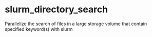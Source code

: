 # slurm_directory_search
Parallelize the search of files in a large storage volume that contain specified keyword(s) with slurm
